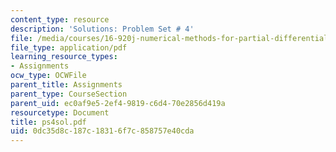```yaml
---
content_type: resource
description: 'Solutions: Problem Set # 4'
file: /media/courses/16-920j-numerical-methods-for-partial-differential-equations-sma-5212-spring-2003/0dc35d8c187c18316f7c858757e40cda_ps4sol.pdf
file_type: application/pdf
learning_resource_types:
- Assignments
ocw_type: OCWFile
parent_title: Assignments
parent_type: CourseSection
parent_uid: ec0af9e5-2ef4-9819-c6d4-70e2856d419a
resourcetype: Document
title: ps4sol.pdf
uid: 0dc35d8c-187c-1831-6f7c-858757e40cda
---
```

